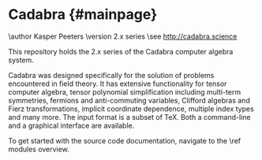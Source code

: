 Cadabra                                         {#mainpage}
=======

\author  Kasper Peeters
\version 2.x series
\see     http://cadabra.science


This repository holds the 2.x series of the Cadabra computer
algebra system. 

Cadabra was designed specifically for the solution of problems
encountered in field theory. It has extensive functionality for tensor
computer algebra, tensor polynomial simplification including
multi-term symmetries, fermions and anti-commuting variables, Clifford
algebras and Fierz transformations, implicit coordinate dependence,
multiple index types and many more. The input format is a subset of
TeX. Both a command-line and a graphical interface are available.

To get started with the source code documentation, navigate to the
\ref modules overview.
